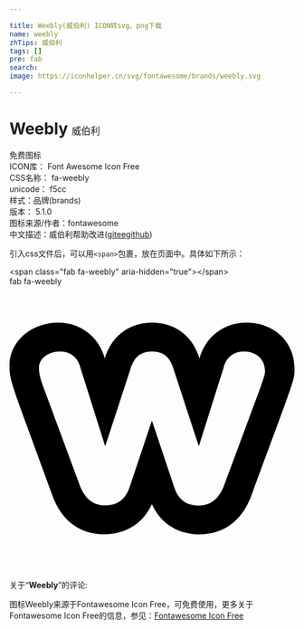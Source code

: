 ```yaml
---

title: Weebly(威伯利) ICON转svg、png下载
name: weebly
zhTips: 威伯利
tags: []
pre: fab
search: 
image: https://iconhelper.cn/svg/fontawesome/brands/weebly.svg

---
```


# Weebly  <small style="font-size: 60%;font-weight: 100">威伯利</small>


<div class="detail-page">
<p>
<span><span class="badge-success badge">免费图标</span> </span>
<br/>
<span>
ICON库：
<span class="badge-secondary badge">Font Awesome Icon Free</span> 
</span>
<br/>
<span>
CSS名称：
<span class="badge-secondary badge">fa-weebly</span> 
</span>
<br/>
<span>
unicode：
<span class="badge-secondary badge">f5cc</span> 
<copy-btn content='f5cc' btn-title=""></copy-btn>
<copy-btn :content='String.fromCodePoint(parseInt("f5cc", 16))' btn-title="复制U"></copy-btn>
</span><br/><span>样式：<span class="badge-light badge">品牌(brands)</span></span>
<br/>
<span>
版本：
<span class="badge-secondary badge">5.1.0</span> 
</span>
<br/>
<span>图标来源/作者：<span class="badge-light badge">fontawesome</span></span> 
<br/>
<span class="zh-detail">中文描述：<span class="badge-primary badge">威伯利</span><span class="help-link"><span>帮助改进</span>(<a href="https://gitee.com/liuwave/icon-helper/edit/master/json/fontawesome/brands/weebly.json" target="_blank" rel="noopener noreferrer">gitee</a><a href="https://github.com/liuwave/icon-helper/edit/master/json/fontawesome/brands/weebly.json" target="_blank" rel="noopener noreferrer">github</a></span>)</span><br/>
</p>
</div>
<div class="alert alert-dark">
  <i class="fab fa-weebly fa-xs"></i>
  <i class="fab fa-weebly fa-sm"></i>
  <i class="fab fa-weebly fa-lg"></i>
  <i class="fab fa-weebly fa-2x"></i>
  <i class="fab fa-weebly fa-3x"></i>
  <i class="fab fa-weebly fa-5x"></i>
  <i class="fab fa-weebly fa-7x"></i>
</div>
<div>
  <p>引入css文件后，可以用<code>&lt;span&gt;</code>包裹，放在页面中。具体如下所示：    
  </p>
  <div class="alert alert-primary" style="font-size: 14px">
    &lt;span class="fab fa-weebly" aria-hidden="true"&gt;&lt;/span&gt;
    <copy-btn content='<span class="fab fa-weebly" aria-hidden="true"></span>'></copy-btn>
  </div>
  <div class="alert alert-secondary">
    <i class="fab fa-weebly"
    style="font-size: 24px"
    aria-hidden="true"></i> fab fa-weebly
    <copy-btn content="fab fa-weebly" btn-title="复制图标名称"></copy-btn>
  </div>
</div>
<div id="svg" class="svg-wrap">
<svg xmlns="http://www.w3.org/2000/svg" viewBox="0 0 512 512"><path d="M425.09 65.83c-39.88 0-73.28 25.73-83.66 64.33-18.16-58.06-65.5-64.33-84.95-64.33-19.78 0-66.8 6.28-85.28 64.33-10.38-38.6-43.45-64.33-83.66-64.33C38.59 65.83 0 99.72 0 143.03c0 28.96 4.18 33.27 77.17 233.48 22.37 60.57 67.77 69.35 92.74 69.35 39.23 0 70.04-19.46 85.93-53.98 15.89 34.83 46.69 54.29 85.93 54.29 24.97 0 70.36-9.1 92.74-69.67 76.55-208.65 77.5-205.58 77.5-227.2.63-48.32-36.01-83.47-86.92-83.47zm26.34 114.81l-65.57 176.44c-7.92 21.49-21.22 37.22-46.24 37.22-23.44 0-37.38-12.41-44.03-33.9l-39.28-117.42h-.95L216.08 360.4c-6.96 21.5-20.9 33.6-44.02 33.6-25.02 0-38.33-15.74-46.24-37.22L60.88 181.55c-5.38-14.83-7.92-23.91-7.92-34.5 0-16.34 15.84-29.36 38.33-29.36 18.69 0 31.99 11.8 36.11 29.05l44.03 139.82h.95l44.66-136.79c6.02-19.67 16.47-32.08 38.96-32.08s32.94 12.11 38.96 32.08l44.66 136.79h.95l44.03-139.82c4.12-17.25 17.42-29.05 36.11-29.05 22.17 0 38.33 13.32 38.33 35.71-.32 7.87-4.12 16.04-7.61 27.24z"/></svg>
</div>
<detail full-name='fa-weebly'></detail>
<div class="icon-detail__container">
<p>关于“<b>Weebly</b>”的评论:</p>
</div>
<Vssue title="关于“Weebly”的评论" />    
<div><p>图标Weebly来源于Fontawesome Icon Free，可免费使用，更多关于  Fontawesome Icon Free的信息，参见：<a target="_blank" href="https://iconhelper.cn/fontawesome.html">Fontawesome Icon Free</a>
</p></div>
